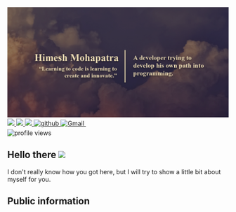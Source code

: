 <!--
**himeshx/himeshx** is a ✨ _special_ ✨ repository because its `README.md` (this file) appears on your GitHub profile.

Here are some ideas to get you started:

- 🔭 I’m currently working on ...
- 🌱 I’m currently learning ...
- 👯 I’m looking to collaborate on ...
- 🤔 I’m looking for help with ...
- 💬 Ask me about ...
- 📫 How to reach me: ...
- 😄 Pronouns: ...
- ⚡ Fun fact: ...
-->
<!--banner -->
<img src="https://github.com/himeshx/himeshx/blob/main/assets/himesh.png">

<div>
     <a target='_blank' href="https://www.linkedin.com/in/himesh-mohapatra-386aa8224/">
        <img src="https://img.shields.io/badge/LinkedIn-0077B5?style=for-the-badge&logo=linkedin&logoColor=white">
    </a>
    <a target='_blank' href="https://www.instagram.com/tfhimesh/">
        <img src="https://img.shields.io/badge/Instagram-E4405F?style=for-the-badge&logo=instagram&logoColor=white">
    </a>
    <a target='_blank' href="https://dev.to/himesh">
        <img src="https://img.shields.io/badge/dev.to-0A0A0A?style=for-the-badge&logo=dev.to&logoColor=white">
     </a>
     <a href="https://github.com/himeshx" target="_blank">
    <img src=https://img.shields.io/badge/github-%2324292e.svg?&style=for-the-badge&logo=github&logoColor=white alt=github style="margin-bottom: 5px;"/>
    </a>
     <a href="mailto:himeshmahapatra@gmail.com">
    <img alt="Gmail" src="https://img.shields.io/badge/Gmail-D14836?style=for-the-badge&logo=gmail&logoColor=white"/>
</a> &nbsp;&nbsp;&nbsp;&nbsp;&nbsp;&nbsp;&nbsp;&nbsp;&nbsp;&nbsp;&nbsp;&nbsp;&nbsp;&nbsp;&nbsp;&nbsp;&nbsp;&nbsp;&nbsp;&nbsp;&nbsp;&nbsp;&nbsp;&nbsp;&nbsp;&nbsp;&nbsp;&nbsp;&nbsp;&nbsp;&nbsp;&nbsp;&nbsp;&nbsp;&nbsp;&nbsp;&nbsp;&nbsp;&nbsp;&nbsp;&nbsp;&nbsp;&nbsp;&nbsp;&nbsp;&nbsp;&nbsp;&nbsp;&nbsp;&nbsp;&nbsp;&nbsp;&nbsp;&nbsp;&nbsp;&nbsp;&nbsp;&nbsp;&nbsp;&nbsp;&nbsp;&nbsp;&nbsp;&nbsp;&nbsp;&nbsp;&nbsp;&nbsp;&nbsp;&nbsp;&nbsp;&nbsp;&nbsp;&nbsp;&nbsp;&nbsp;&nbsp;&nbsp;&nbsp;
    <img alt = "profile views" src="https://komarev.com/ghpvc/?username=himexhx&color=brightgreen">
</div>


## Hello there <img src="https://github.com/TheDudeThatCode/TheDudeThatCode/blob/master/Assets/Hi.gif" width="29px">

I don't really know how you got here, but I will try to show a little bit about myself for you.

## Public information
